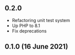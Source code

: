 ## 0.2.0

* Refactoring unit test system
* Up PHP to 8.1
* Fix deprecations

## 0.1.0 (16 June 2021)
